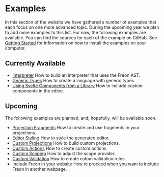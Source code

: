 # Examples

In this section of the website we have gathered a number of examples that each focus on one more advanced topic. 
During the upcoming year we plan to add more examples to this list. For now, the following examples are available.
You can find the sources for each of the example on GitHub. See [Getting Started](/Documentation/Overview/Getting_Started)
for information on how to install the examples on your computer.

## Currently Available

- [Interpreter](/Examples/Using_the_Interpreter) How to build an interpreter that uses the Freon AST.
- [Generic Types](/Examples/Generic_Types) How to create a language with generic types.
- [Using Svelte Components from a Library](/Examples/External_Components) How to include custom components in the editor.

## Upcoming 

The following examples are planned, and, hopefully, will be available soon.

- [Projection Fragments](/Examples/Projection_Fragments) How to create and use fragments in your projections.
- [Editor Styling](/Examples/Editor_Styling) How to style the generated editor.
- [Custom Projections](/Examples/Custom_Projections) How to build custom projections.
- [Custom Actions](/Examples/Custom_Actions) How to create custom actions.
- [Custom Scoping](/Examples/Custom_Scoping) How to adjust the scope provider.
- [Custom Validation](/Examples/Custom_Validation) How to create cutom validation rules.
- [Include Freon in your website](/Examples/Including_Freon_in_Your_Website) How to proceed when you want to include Freon in another webpage.
